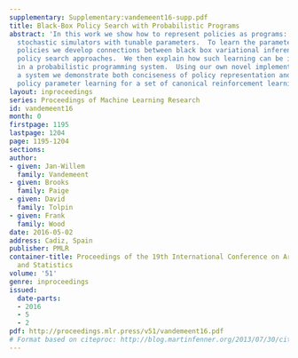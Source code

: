 ```yaml
---
supplementary: Supplementary:vandemeent16-supp.pdf
title: Black-Box Policy Search with Probabilistic Programs
abstract: 'In this work we show how to represent policies as programs: that is, as
  stochastic simulators with tunable parameters.  To learn the parameters of such
  policies we develop connections between black box variational inference and existing
  policy search approaches.  We then explain how such learning can be implemented
  in a probabilistic programming system.  Using our own novel implementation of such
  a system we demonstrate both conciseness of policy representation and automatic
  policy parameter learning for a set of canonical reinforcement learning problems.'
layout: inproceedings
series: Proceedings of Machine Learning Research
id: vandemeent16
month: 0
firstpage: 1195
lastpage: 1204
page: 1195-1204
sections: 
author:
- given: Jan-Willem
  family: Vandemeent
- given: Brooks
  family: Paige
- given: David
  family: Tolpin
- given: Frank
  family: Wood
date: 2016-05-02
address: Cadiz, Spain
publisher: PMLR
container-title: Proceedings of the 19th International Conference on Artificial Intelligence
  and Statistics
volume: '51'
genre: inproceedings
issued:
  date-parts:
  - 2016
  - 5
  - 2
pdf: http://proceedings.mlr.press/v51/vandemeent16.pdf
# Format based on citeproc: http://blog.martinfenner.org/2013/07/30/citeproc-yaml-for-bibliographies/
---
```

